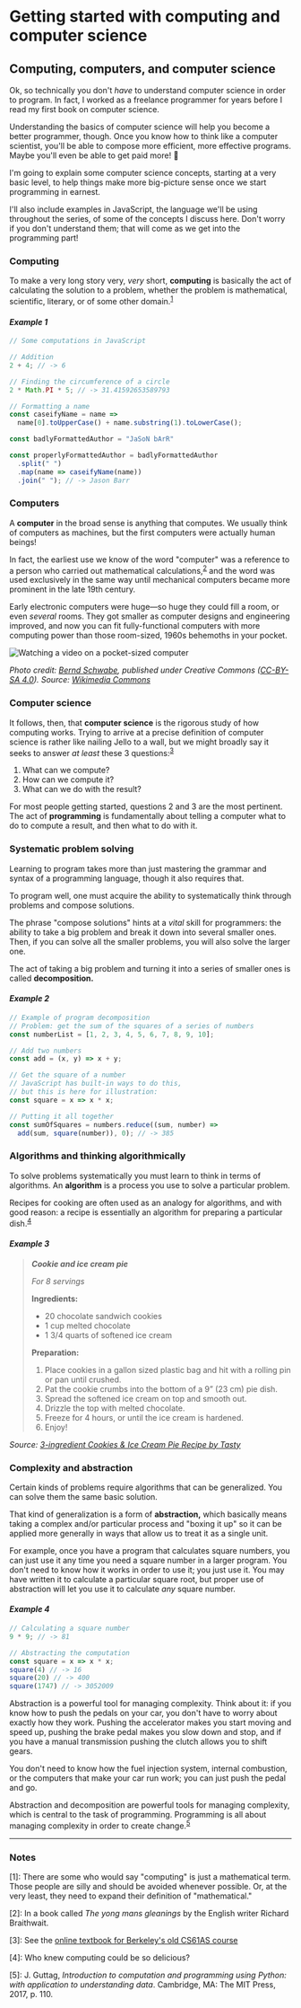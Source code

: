# Getting started with computing and computer science

## Computing, computers, and computer science

Ok, so technically you don't *have* to understand computer science in order to program. In fact, I worked as a freelance programmer for years before I read my first book on computer science.

Understanding the basics of computer science will help you become a better programmer, though. Once you know how to think like a computer scientist, you'll be able to compose more efficient, more effective programs. Maybe you'll even be able to get paid more! 🤑

I'm going to explain some computer science concepts, starting at a very basic level, to help things make more big-picture sense once we start programming in earnest.

I'll also include examples in JavaScript, the language we'll be using throughout the series, of some of the concepts I discuss here. Don't worry if you don't understand them; that will come as we get into the programming part!

### Computing

To make a very long story very, *very* short, **computing** is basically the act of calculating the solution to a problem, whether the problem is mathematical, scientific, literary, or of some other domain.<sup>[1](#notes)</sup>

#### *Example 1*

```javascript
// Some computations in JavaScript

// Addition
2 + 4; // -> 6

// Finding the circumference of a circle
2 * Math.PI * 5; // -> 31.41592653589793

// Formatting a name
const caseifyName = name =>
  name[0].toUpperCase() + name.substring(1).toLowerCase();

const badlyFormattedAuthor = "JaSoN bArR"

const properlyFormattedAuthor = badlyFormattedAuthor
  .split(" ")
  .map(name => caseifyName(name))
  .join(" "); // -> Jason Barr
```

### Computers

A **computer** in the broad sense is anything that computes. We usually think of computers as machines, but the first computers were actually human beings!

In fact, the earliest use we know of the word "computer" was a reference to a person who carried out mathematical calculations,<sup>[2](#notes)</sup> and the word was used exclusively in the same way until mechanical computers became more prominent in the late 19th century.

Early electronic computers were huge&mdash;so huge they could fill a room, or even *several* rooms. They got smaller as computer designs and engineering improved, and now you can fit fully-functional computers with more computing power than those room-sized, 1960s behemoths in your pocket.

![Watching a video on a pocket-sized computer](https://upload.wikimedia.org/wikipedia/commons/d/dd/2015-07-03_Grundschule_Goetheplatz%2C_Hannover%2C_Schulfest_mit_Kinderliedermacher_Unmada_%2842%29.JPG)

*Photo credit: [Bernd Schwabe](https://de.wikipedia.org/wiki/Benutzer:Bernd_Schwabe_in_Hannover), published under Creative Commons ([CC-BY-SA 4.0](https://creativecommons.org/licenses/by-sa/4.0)). Source: [Wikimedia Commons](https://commons.wikimedia.org/wiki/Category:People_with_smartphones#/media/File:2015-07-03_Grundschule_Goetheplatz,_Hannover,_Schulfest_mit_Kinderliedermacher_Unmada_(42).JPG)*

### Computer science

It follows, then, that **computer science** is the rigorous study of how computing works. Trying to arrive at a precise definition of computer science is rather like nailing Jello to a wall, but we might broadly say it seeks to answer *at least* these 3 questions:<sup>[3](#notes)</sup>

1. What can we compute?
2. How can we compute it?
3. What can we do with the result?

For most people getting started, questions 2 and 3 are the most pertinent. The act of **programming** is fundamentally about telling a computer what to do to compute a result, and then what to do with it.

### Systematic problem solving

Learning to program takes more than just mastering the grammar and syntax of a programming language, though it also requires that.

To program well, one must acquire the ability to systematically think through problems and compose solutions.

The phrase "compose solutions" hints at a *vital* skill for programmers: the ability to take a big problem and break it down into several smaller ones. Then, if you can solve all the smaller problems, you will also solve the larger one.

The act of taking a big problem and turning it into a series of smaller ones is called **decomposition.**

#### *Example 2*

```javascript
// Example of program decomposition
// Problem: get the sum of the squares of a series of numbers
const numberList = [1, 2, 3, 4, 5, 6, 7, 8, 9, 10];

// Add two numbers
const add = (x, y) => x + y;

// Get the square of a number
// JavaScript has built-in ways to do this,
// but this is here for illustration:
const square = x => x * x;

// Putting it all together
const sumOfSquares = numbers.reduce((sum, number) =>
  add(sum, square(number)), 0); // -> 385
```

### Algorithms and thinking algorithmically

To solve problems systematically you must learn to think in terms of algorithms. An **algorithm** is a process you use to solve a particular problem.

Recipes for cooking are often used as an analogy for algorithms, and with good reason: a recipe is essentially an algorithm for preparing a particular dish.<sup>[4](#notes)</sup>

#### *Example 3*

> ***Cookie and ice cream pie***
>
> *For 8 servings*
>
> **Ingredients:**
>
> - 20 chocolate sandwich cookies
> - 1 cup melted chocolate
> - 1 3/4 quarts of softened ice cream
>
> **Preparation:**
>
> 1. Place cookies in a gallon sized plastic bag and hit with a rolling pin or pan until crushed.
> 2. Pat the cookie crumbs into the bottom of a 9” (23 cm) pie dish.
> 3. Spread the softened ice cream on top and smooth out.
> 4. Drizzle the top with melted chocolate.
> 5. Freeze for 4 hours, or until the ice cream is hardened.
> 6. Enjoy!

_Source: [3-ingredient Cookies & Ice Cream Pie Recipe by Tasty](https://tasty.co/recipe/3-ingredient-cookies-ice-cream-pie)_

### Complexity and abstraction

Certain kinds of problems require algorithms that can be generalized. You can solve them the same basic solution.

That kind of generalization is a form of **abstraction,** which basically means taking a complex and/or particular process and "boxing it up" so it can be applied more generally in ways that allow us to treat it as a single unit.

For example, once you have a program that calculates square numbers, you can just use it any time you need a square number in a larger program. You don't need to know how it works in order to use it; you just use it. You may have written it to calculate a particular square root, but proper use of abstraction will let you use it to calculate *any* square number.

#### *Example 4*

```javascript
// Calculating a square number
9 * 9; // -> 81

// Abstracting the computation
const square = x => x * x;
square(4) // -> 16
square(20) // -> 400
square(1747) // -> 3052009
```

Abstraction is a powerful tool for managing complexity. Think about it: if you know how to push the pedals on your car, you don't have to worry about exactly how they work. Pushing the accelerator makes you start moving and speed up, pushing the brake pedal makes you slow down and stop, and if you have a manual transmission pushing the clutch allows you to shift gears.

You don't need to know how the fuel injection system, internal combustion, or the computers that make your car run work; you can just push the pedal and go.

Abstraction and decomposition are powerful tools for managing complexity, which is central to the task of programming. Programming is all about managing complexity in order to create change.<sup>[5](#notes)</sup>

<hr>

### Notes

[1]: There are some who would say "computing" is just a mathematical term. Those people are silly and should be avoided whenever possible. Or, at the very least, they need to expand their definition of "mathematical."

[2]: In a book called *The yong mans gleanings* by the English writer Richard Braithwait.

[3]: See the [online textbook for Berkeley's old CS61AS course](https://berkeley-cs61as.github.io/textbook/intro-to-computer-science.html)

[4]: Who knew computing could be so delicious?

[5]: J. Guttag, _Introduction to computation and programming using Python: with application to understanding data_. Cambridge, MA: The MIT Press, 2017, p. 110.
